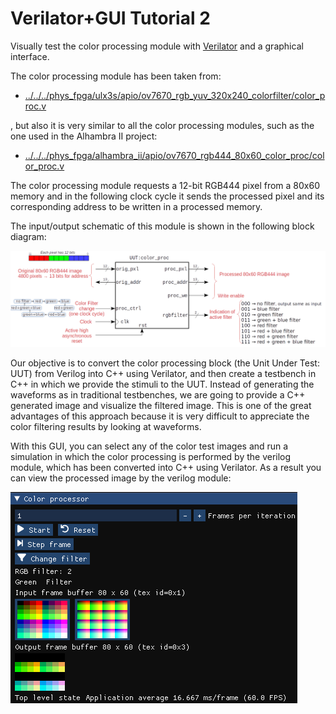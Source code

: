 # Verilator+GUI Tutorial 2
Visually test the color processing module with [Verilator](https://www.veripool.org/verilator/) and a graphical interface.

The color processing module has been taken from:

* [../../../phys_fpga/ulx3s/apio/ov7670_rgb_yuv_320x240_colorfilter/color_proc.v](../../../phys_fpga/ulx3s/apio/ov7670_rgb_yuv_320x240_colorfilter/color_proc.v)

, but also it is very similar to all the color processing modules, such as the one used in the Alhambra II project:

* [../../../phys_fpga/alhambra_ii/apio/ov7670_rgb444_80x60_color_proc/color_proc.v](../../../phys_fpga/alhambra_ii/apio/ov7670_rgb444_80x60_color_proc/color_proc.v)

The color processing module requests a 12-bit RGB444 pixel from a 80x60 memory and in the following clock cycle it sends the processed pixel and its corresponding address to be written in a processed memory.

The input/output schematic of this module is shown in the following block diagram:

![color processing module](color_proc_block.png)

Our objective is to convert the color processing block (the Unit Under Test: UUT) from Verilog into C++ using Verilator, and then create a testbench in C++ in which we provide the stimuli to the UUT.
Instead of generating the waveforms as in traditional testbenches, we are going to provide a C++ generated image and visualize the filtered image.
This is one of the great advantages of this approach because it is very difficult to appreciate the color filtering results by looking at waveforms.

With this GUI, you can select any of the color test images and run a simulation in which the color processing is performed by the verilog module, which has been converted into C++ using Verilator.
As a result you can view the processed image by the verilog module:

![Simulationn GUI](tut01_gui.png)





